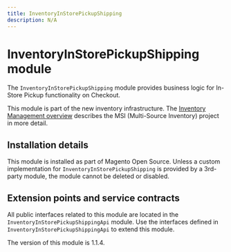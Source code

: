 ```yaml
---
title: InventoryInStorePickupShipping
description: N/A
---
```


# InventoryInStorePickupShipping module

The `InventoryInStorePickupShipping` module provides business logic for In-Store Pickup functionality on Checkout.

This module is part of the new inventory infrastructure. The
[Inventory Management overview](https://developer.adobe.com/commerce/webapi/rest/inventory/index.html)
describes the MSI (Multi-Source Inventory) project in more detail.

## Installation details

This module is installed as part of Magento Open Source. Unless a custom implementation for `InventoryInStorePickupShipping`
is provided by a 3rd-party module, the module cannot be deleted or disabled.

## Extension points and service contracts

All public interfaces related to this module are located in the `InventoryInStorePickupShippingApi` module.
Use the interfaces defined in `InventoryInStorePickupShippingApi` to extend this module.

<InlineAlert slots="text" />
The version of this module is 1.1.4.
